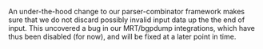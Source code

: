 An under-the-hood change to our parser-combinator framework makes sure that we
do not discard possibly invalid input data up the the end of input. This
uncovered a bug in our MRT/bgpdump integrations, which have thus been disabled
(for now), and will be fixed at a later point in time.
